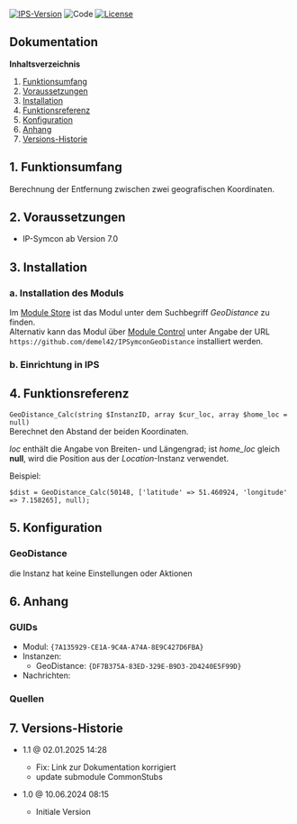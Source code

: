 [![IPS-Version](https://img.shields.io/badge/Symcon_Version-6.0+-red.svg)](https://www.symcon.de/service/dokumentation/entwicklerbereich/sdk-tools/sdk-php/)
![Code](https://img.shields.io/badge/Code-PHP-blue.svg)
[![License](https://img.shields.io/badge/License-CC%20BY--NC--SA%204.0-green.svg)](https://creativecommons.org/licenses/by-nc-sa/4.0/)

## Dokumentation

**Inhaltsverzeichnis**

1. [Funktionsumfang](#1-funktionsumfang)
2. [Voraussetzungen](#2-voraussetzungen)
3. [Installation](#3-installation)
4. [Funktionsreferenz](#4-funktionsreferenz)
5. [Konfiguration](#5-konfiguration)
6. [Anhang](#6-anhang)
7. [Versions-Historie](#7-versions-historie)

## 1. Funktionsumfang

Berechnung der Entfernung zwischen zwei geografischen Koordinaten.

## 2. Voraussetzungen

- IP-Symcon ab Version 7.0

## 3. Installation

### a. Installation des Moduls

Im [Module Store](https://www.symcon.de/service/dokumentation/komponenten/verwaltungskonsole/module-store/) ist das Modul unter dem Suchbegriff *GeoDistance* zu finden.<br>
Alternativ kann das Modul über [Module Control](https://www.symcon.de/service/dokumentation/modulreferenz/module-control/) unter Angabe der URL `https://github.com/demel42/IPSymconGeoDistance` installiert werden.

### b. Einrichtung in IPS

## 4. Funktionsreferenz

`GeoDistance_Calc(string $InstanzID, array $cur_loc, array $home_loc = null)`<br>
Berechnet den Abstand der beiden Koordinaten.

_loc_ enthält die Angabe von Breiten- und Längengrad; ist _home_loc_ gleich **null**, wird die Position aus der _Location_-Instanz verwendet.

Beispiel:
```
$dist = GeoDistance_Calc(50148, ['latitude' => 51.460924, 'longitude' => 7.158265], null);
```

## 5. Konfiguration

### GeoDistance

die Instanz hat keine Einstellungen oder Aktionen

## 6. Anhang

### GUIDs
- Modul: `{7A135929-CE1A-9C4A-A74A-8E9C427D6FBA}`
- Instanzen:
  - GeoDistance: `{DF7B375A-83ED-329E-B9D3-2D4240E5F99D}`
- Nachrichten:

### Quellen

## 7. Versions-Historie

- 1.1 @ 02.01.2025 14:28
  - Fix: Link zur Dokumentation korrigiert
  - update submodule CommonStubs

- 1.0 @ 10.06.2024 08:15
  - Initiale Version

